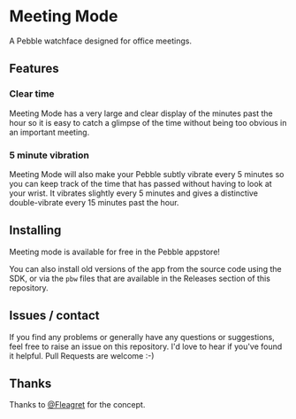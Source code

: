 Meeting Mode
============

A Pebble watchface designed for office meetings.

## Features

### Clear time

Meeting Mode has a very large and clear display of the minutes past
the hour so it is easy to catch a glimpse of the time without being
too obvious in an important meeting.

### 5 minute vibration

Meeting Mode will also make your Pebble subtly vibrate every 5 minutes
so you can keep track of the time that has passed without having to
look at your wrist. It vibrates slightly every 5 minutes and gives a
distinctive double-vibrate every 15 minutes past the hour.

## Installing

Meeting mode is available for free in the Pebble appstore!

You can also install old versions of the app from the source code
using the SDK, or via the `pbw` files that are available in the
Releases section of this repository.

## Issues / contact

If you find any problems or generally have any questions or
suggestions, feel free to raise an issue on this repository. I'd love
to hear if you've found it helpful. Pull Requests are welcome :-)

## Thanks

Thanks to [@Fleagret](https://twitter.com/Fleagret) for the concept.
